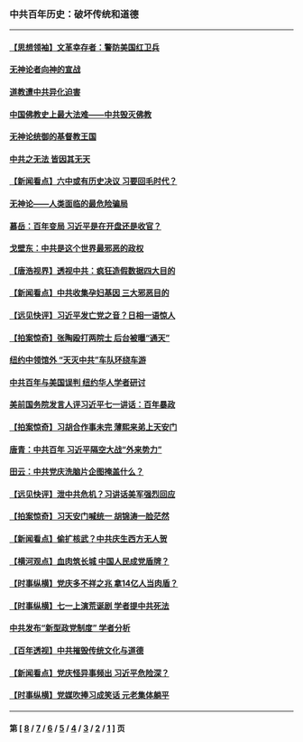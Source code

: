 ### 中共百年历史：破坏传统和道德
---
#### [【思想领袖】文革幸存者：警防美国红卫兵](../../pages/nf1176114/n13339289.md?11200430) 
#### [无神论者向神的宣战](../../pages/nf1176114/n13281535.md?11200430) 
#### [道教遭中共异化迫害](../../pages/nf1176114/n13281463.md?11200430) 
#### [中国佛教史上最大法难——中共毁灭佛教](../../pages/nf1176114/n13281397.md?11200430) 
#### [无神论统御的基督教王国](../../pages/nf1176114/n13281280.md?11200430) 
#### [中共之无法 皆因其无天](../../pages/nf1176114/n13281088.md?11200430) 
#### [【新闻看点】六中或有历史决议 习要回毛时代？](../../pages/nf1176114/n13222895.md?11200430) 
#### [无神论——人类面临的最危险骗局](../../pages/nf1176114/n13196137.md?11200430) 
#### [慕岳：百年变局 习近平是在开盘还是收官？](../../pages/nf1176114/n13206516.md?11200430) 
#### [戈壁东：中共是这个世界最邪恶的政权](../../pages/nf1176114/n13085641.md?11200430) 
#### [【唐浩视界】透视中共：疯狂造假数据四大目的](../../pages/nf1176114/n13080590.md?11200430) 
#### [【新闻看点】中共收集孕妇基因 三大邪恶目的](../../pages/nf1176114/n13077182.md?11200430) 
#### [【远见快评】习近平发亡党之音？日相一语惊人](../../pages/nf1176114/n13074809.md?11200430) 
#### [【拍案惊奇】张陶殴打两院士 后台被曝“通天”](../../pages/nf1176114/n13070496.md?11200430) 
#### [纽约中领馆外 “天灭中共”车队环绕车游](../../pages/nf1176114/n13070693.md?11200430) 
#### [中共百年与美国误判 纽约华人学者研讨](../../pages/nf1176114/n13067969.md?11200430) 
#### [美前国务院发言人评习近平七一讲话：百年暴政](../../pages/nf1176114/n13066986.md?11200430) 
#### [【拍案惊奇】习胡合作事未完 薄熙来弟上天安门](../../pages/nf1176114/n13065867.md?11200430) 
#### [唐青：中共百年 习近平隔空大战“外来势力”](../../pages/nf1176114/n13065976.md?11200430) 
#### [田云：中共党庆洗脑片企图掩盖什么？](../../pages/nf1176114/n13064395.md?11200430) 
#### [【远见快评】泄中共危机？习讲话美军强烈回应](../../pages/nf1176114/n13064269.md?11200430) 
#### [【拍案惊奇】习天安门喊统一 胡锦涛一脸茫然](../../pages/nf1176114/n13063233.md?11200430) 
#### [【新闻看点】偷扩核武？中共庆生西方无人贺](../../pages/nf1176114/n13061263.md?11200430) 
#### [【横河观点】血肉筑长城 中国人民成党盾牌？](../../pages/nf1176114/n13061779.md?11200430) 
#### [【时事纵横】党庆多不祥之兆 拿14亿人当肉盾？](../../pages/nf1176114/n13061709.md?11200430) 
#### [【时事纵横】七一上演荒诞剧 学者提中共死法](../../pages/nf1176114/n13058990.md?11200430) 
#### [中共发布“新型政党制度” 学者分析](../../pages/nf1176114/n13056354.md?11200430) 
#### [【百年透视】中共摧毁传统文化与道德](../../pages/nf1176114/n13057253.md?11200430) 
#### [【新闻看点】党庆怪异事频出 习近平危险深？](../../pages/nf1176114/n13056781.md?11200430) 
#### [【时事纵横】党媒吹捧习成笑话 元老集体躺平](../../pages/nf1176114/n13056792.md?11200430) 

---
#### 第 [ [8](./8.md?11200430) / [7](./7.md?11200430) / [6](./6.md?11200430) / [5](./5.md?11200430) / [4](./4.md?11200430) / [3](./3.md?11200430) / [2](./2.md?11200430) / [1](./1.md?11200430) ] 页
